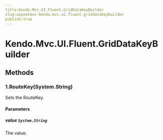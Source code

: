 ```yaml
---
title:Kendo.Mvc.UI.Fluent.GridDataKeyBuilder
slug:aspnetmvc-kendo.mvc.ui.fluent.griddatakeybuilder
publish:true
---
```


# Kendo.Mvc.UI.Fluent.GridDataKeyBuilder

## Methods

### 1.RouteKey(System.String)
Sets the RouteKey.

#### Parameters

##### value `System.String`
The value.